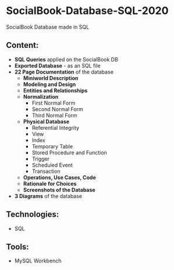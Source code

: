 # SocialBook-Database-SQL-2020
SocialBook Database made in SQL

## Content:
- **SQL Queries** applied on the SocialBook DB
- **Exported Database** - as an SQL file
- **22 Page Documentation** of the database
  - **Miniworld Description**
  - **Modeling and Design**
  - **Entities and Relationships**
  - **Normalization** 
	  - First Normal Form 
	  - Second Normal Form 
  	- Third Normal Form
  - **Physical Database** 
	  - Referential Integrity 
	  - View  
	  - Index  
	  - Temporary Table  
	  - Stored Procedure and Function 
	  - Trigger  
	  - Scheduled Event  
	  - Transaction 
  - **Operations, Use Cases, Code**
  - **Rationale for Choices**
  - **Screenshots of the Database**
- **3 Diagrams** of the database

## Technologies:
- SQL

## Tools:
- MySQL Workbench
